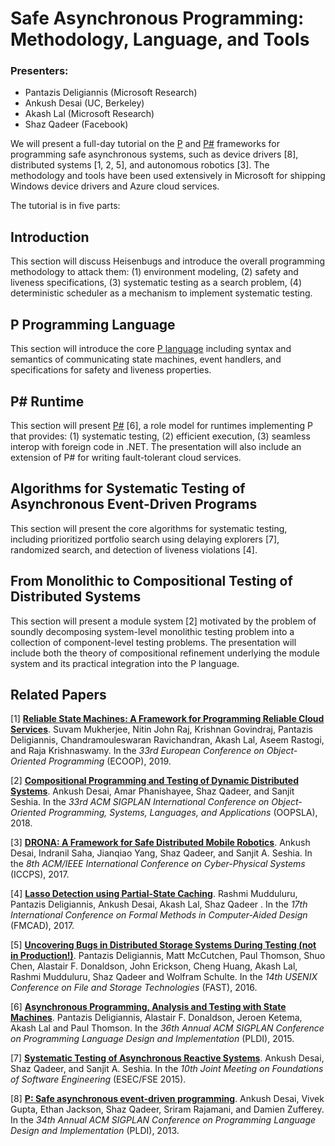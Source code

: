 # Safe Asynchronous Programming: Methodology, Language, and Tools

### Presenters:
- Pantazis Deligiannis (Microsoft Research)
- Ankush Desai (UC, Berkeley)
- Akash Lal (Microsoft Research)
- Shaz Qadeer (Facebook)

We will present a full-day tutorial on the [P](https://github.com/p-org/P) and [P#](https://github.com/p-org/PSharp) frameworks
for programming safe asynchronous systems, such as device drivers [8], distributed systems [1, 2, 5], and autonomous robotics [3].
The methodology and tools have been used extensively in Microsoft for shipping Windows device drivers and Azure cloud services.

The tutorial is in five parts:

## Introduction	

This section will discuss Heisenbugs and introduce the overall programming methodology to attack them: 
(1) environment modeling, (2) safety and liveness specifications, (3) systematic testing as a search problem, 
(4) deterministic scheduler as a mechanism to implement systematic testing.  
	
## P Programming Language
	
This section will introduce the core [P language](https://github.com/p-org/P) including syntax and semantics of communicating state machines, 
event handlers, and specifications for safety and liveness properties.

## P# Runtime
	
This section will present [P#](https://github.com/p-org/PSharp) [6], a role model for runtimes implementing P that provides:
(1) systematic testing, 
(2) efficient execution, 
(3) seamless interop with foreign code in .NET.
The presentation will also include an extension of P# for writing fault-tolerant cloud services.

## Algorithms for Systematic Testing of Asynchronous Event-Driven Programs

This section will present the core algorithms for systematic testing, including 
prioritized portfolio search using delaying explorers [7], randomized search, 
and detection of liveness violations [4]. 

## From Monolithic to Compositional Testing of Distributed Systems
	
This section will present a module system [2] motivated by the problem of soundly 
decomposing system-level monolithic testing problem into a collection of component-level testing problems.
The presentation will include both the theory of compositional refinement underlying the module system and its 
practical integration into the P language.

## Related Papers
[1] **[Reliable State Machines: A Framework for Programming Reliable Cloud Services](https://arxiv.org/abs/1902.09502)**.
Suvam Mukherjee, Nitin John Raj, Krishnan Govindraj, Pantazis Deligiannis, Chandramouleswaran Ravichandran, Akash Lal, Aseem Rastogi, and Raja Krishnaswamy.
In the *33rd European Conference on Object-Oriented Programming* (ECOOP), 2019. 

[2] **[Compositional Programming and Testing of Dynamic Distributed Systems](http://people.eecs.berkeley.edu/~ankush/assets/papers/modp.pdf)**.
Ankush Desai, Amar Phanishayee, Shaz Qadeer, and Sanjit Seshia.
In the *33rd ACM SIGPLAN International Conference on Object-Oriented Programming, Systems, Languages, and Applications* (OOPSLA), 2018.

[3] **[DRONA: A Framework for Safe Distributed Mobile Robotics](https://people.eecs.berkeley.edu/~ankush/Papers/drona.pdf)**.
Ankush Desai, Indranil Saha, Jianqiao Yang, Shaz Qadeer, and Sanjit A. Seshia.
In the *8th ACM/IEEE International Conference on Cyber-Physical Systems* (ICCPS), 2017.

[4] **[Lasso Detection using Partial-State Caching](https://www.microsoft.com/en-us/research/publication/lasso-detection-using-partial-state-caching-2/)**. Rashmi Mudduluru, Pantazis Deligiannis, Ankush Desai, Akash Lal, Shaz Qadeer . In the *17th International Conference on Formal Methods in Computer-Aided Design* (FMCAD), 2017.

[5] **[Uncovering Bugs in Distributed Storage Systems During Testing (not in Production!)](https://www.usenix.org/node/194442)**. Pantazis Deligiannis, Matt McCutchen, Paul Thomson, Shuo Chen, Alastair F. Donaldson, John Erickson, Cheng Huang, Akash Lal, Rashmi Mudduluru, Shaz Qadeer and Wolfram Schulte. In the *14th USENIX Conference on File and Storage Technologies* (FAST), 2016.

[6] **[Asynchronous Programming, Analysis and Testing with State Machines](https://dl.acm.org/citation.cfm?id=2737996)**. Pantazis Deligiannis, Alastair F. Donaldson, Jeroen Ketema, Akash Lal and Paul Thomson. In the *36th Annual ACM SIGPLAN Conference on Programming Language Design and Implementation* (PLDI), 2015.

[7] **[Systematic Testing of Asynchronous Reactive Systems](http://people.eecs.berkeley.edu/~ankush/assets/papers/fse-desai.pdf)**.
Ankush Desai, Shaz Qadeer, and Sanjit A. Seshia.
In the *10th Joint Meeting on Foundations of Software Engineering* (ESEC/FSE 2015). 

[8] **[P: Safe asynchronous event-driven programming](http://people.eecs.berkeley.edu/~ankush/assets/papers/p.pdf)**.
Ankush Desai, Vivek Gupta, Ethan Jackson, Shaz Qadeer, Sriram Rajamani, and Damien Zufferey.
In the *34th Annual ACM SIGPLAN Conference on Programming Language Design and Implementation* (PLDI), 2013.
